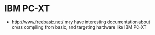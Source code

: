 # IBM PC-XT

* http://www.freebasic.net/ may have interesting documentation about cross compiling from basic, and targeting hardware like IBM PC-XT
